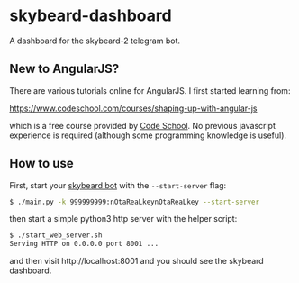 # skybeard-dashboard
A dashboard for the skybeard-2 telegram bot.

## New to AngularJS?

There are various tutorials online for AngularJS. I first started learning from:

https://www.codeschool.com/courses/shaping-up-with-angular-js

which is a free course provided by [Code School](https://www.codeschool.com). No
previous javascript experience is required (although some programming knowledge
is useful).

## How to use
First, start your [skybeard bot](https://github.com/LanceMaverick/skybeard-2) with the `--start-server` flag:

```bash
$ ./main.py -k 999999999:nOtaReaLkeynOtaReaLkey --start-server
```

then start a simple python3 http server with the helper script:

```bash
$ ./start_web_server.sh
Serving HTTP on 0.0.0.0 port 8001 ...
```

and then visit http://localhost:8001 and you should see the skybeard dashboard.

